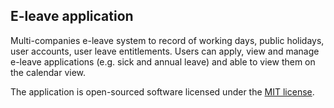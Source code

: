 
## E-leave application

Multi-companies e-leave system to record of working days, public holidays, user accounts, user leave entitlements. Users can apply, view and manage e-leave applications (e.g. sick and annual leave) and able to view them on the calendar view.

The application is open-sourced software licensed under the [MIT license](https://opensource.org/licenses/MIT).
